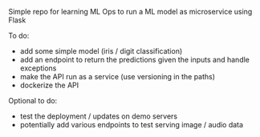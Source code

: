 Simple repo for learning ML Ops to run a ML model as microservice using Flask

To do:
- add some simple model (iris / digit classification)
- add an endpoint to return the predictions given the inputs and handle exceptions
- make the API run as a service (use versioning in the paths)
- dockerize the API


Optional to do:
- test the deployment / updates on demo servers
- potentially add various endpoints to test serving image / audio data